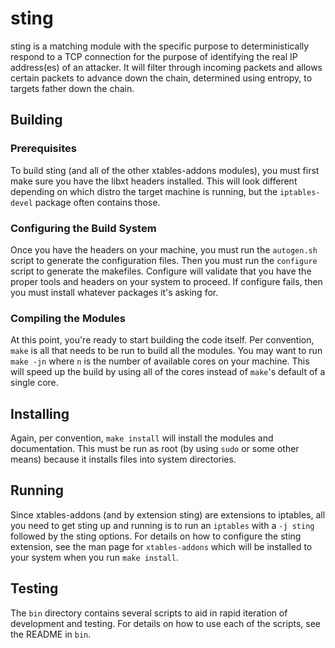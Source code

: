 # sting
sting is a matching module with the specific purpose to deterministically 
respond to a TCP connection for the purpose of identifying the real IP 
address(es) of an attacker. It will filter through incoming packets and 
allows certain packets to advance down the chain, determined using entropy,
to targets father down the chain.

## Building
### Prerequisites
To build sting (and all of the other xtables-addons modules), you must first
make sure you have the libxt headers installed.  This will look different
depending on which distro the target machine is running, but the
`iptables-devel` package often contains those.

### Configuring the Build System
Once you have the headers on your machine, you must run the `autogen.sh` script
to generate the configuration files. Then you must run the `configure` script
to generate the makefiles. Configure will validate that you have the proper
tools and headers on your system to proceed. If configure fails, then you must
install whatever packages it's asking for.

### Compiling the Modules
At this point, you're ready to start building the code itself. Per convention,
`make` is all that needs to be run to build all the modules. You may want to
run `make -jn` where `n` is the number of available cores on your machine.
This will speed up the build by using all of the cores instead of `make`'s
default of a single core.

## Installing
Again, per convention, `make install` will install the modules and
documentation. This must be run as root (by using `sudo` or some other means)
because it installs files into system directories.

## Running
Since xtables-addons (and by extension sting) are extensions to iptables, all
you need to get sting up and running is to run an `iptables` with a `-j
sting` followed by the sting options. For details on how to configure the
sting extension, see the man page for `xtables-addons` which will be
installed to your system when you run `make install`.

## Testing
The `bin` directory contains several scripts to aid in rapid iteration of
development and testing. For details on how to use each of the scripts, see the
README in `bin`.

